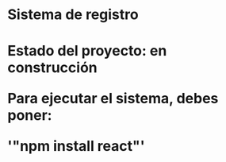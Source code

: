 <h1> Sistema de registro<h1/> 
  


Estado del proyecto: en construcción

Para ejecutar el sistema, debes poner:

'"npm install react"'


